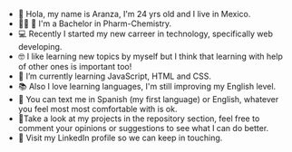 - 👋 Hola, my name is Aranza, I'm 24 yrs old and I live in Mexico.
- 👩🏽‍ 🔬 I'm a Bachelor in Pharm-Chemistry.
- 💻 Recently I started my new carreer in technology, specifically web developing. 
- 🤓 I like learning new topics by myself but I think that learning with help of other ones is important too! 
- 🌱 I’m currently learning JavaScript, HTML and CSS.
- 📚 Also I love learning languages, I'm still improving my English level. 
- 💬 You can text me in Spanish (my first language) or English, whatever you feel most most comfortable with is ok.
- 🔎Take a look at my projects in the repository section, feel free to comment your opinions or suggestions to see what I can do better. 
- 👥 Visit my LinkedIn profile so we can keep in touching.

